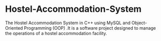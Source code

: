 # Hostel-Accommodation-System
The Hostel Accommodation System in C++ using MySQL and Object-Oriented Programming (OOP) .It is a
software project designed to manage the operations of a hostel accommodation facility.

